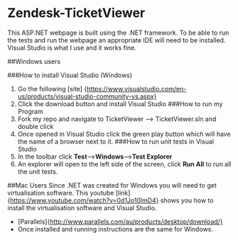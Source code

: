 # Zendesk-TicketViewer

This ASP.NET webpage is built using the .NET framework. To be able to run the tests and run the webpage an appropriate IDE will need to be installed. Visual Studio is what I use and it works fine.

##Windows users

###How to install Visual Studio (Windows)
1. Go the following [site] {https://www.visualstudio.com/en-us/products/visual-studio-community-vs.aspx}
2. Click the download button and install Visual Studio
###How to run my Program
1. Fork my repo and navigate to TicketViewer --> TicketViewer.sln and double click
2. Once opened in Visual Studio click the green play button which will have the name of a browser next to it.
###How to run unit tests in Visual Studio
1. In the toolbar click **Test**-->**Windows**-->**Test Explorer**
2.  An explorer will open to the left side of the screen, click **Run All** to run all the unit tests.
  
##Mac Users
Since .NET was created for Windows you will need to get virtualisation software. This youtube [link] {https://www.youtube.com/watch?v=0d1Jo10lmD4} shows you how to install the virtualisation software and Visual Studio.
- [Parallels]{http://www.parallels.com/au/products/desktop/download/}
- Once installed and running instructions are the same for Windows.
